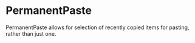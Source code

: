 # PermanentPaste
PermanentPaste allows for selection of recently copied items for pasting, rather than just one.
